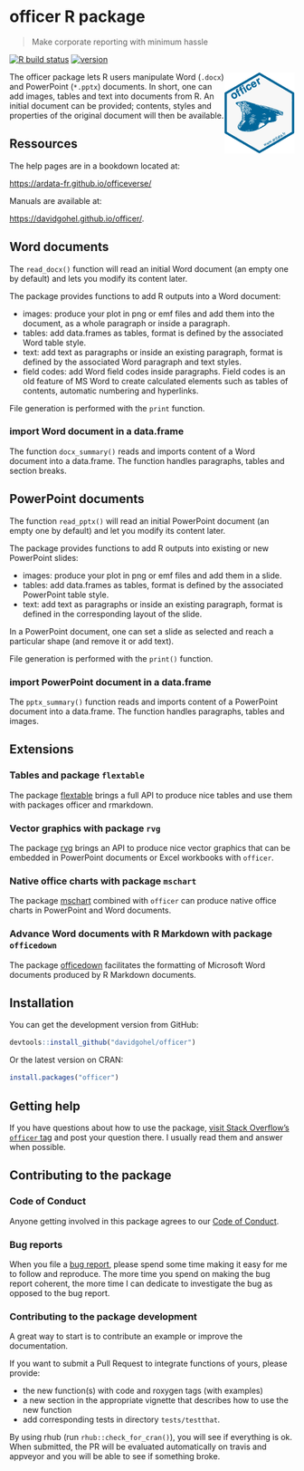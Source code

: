 officer R package
================

<!-- README.md is generated from README.Rmd. Please edit that file -->

> Make corporate reporting with minimum hassle

[![R build
status](https://github.com/davidgohel/officer/workflows/R-CMD-check/badge.svg)](https://github.com/davidgohel/officer/actions)
[![version](https://www.r-pkg.org/badges/version/officer)](https://CRAN.R-project.org/package=officer)

<a href="https://github.com/davidgohel/flextable"><img src="man/figures/logo.png" alt="flextable logo" align="right" /></a>
The officer package lets R users manipulate Word (`.docx`) and
PowerPoint (`*.pptx`) documents. In short, one can add images, tables
and text into documents from R. An initial document can be provided;
contents, styles and properties of the original document will then be
available.

## Ressources

The help pages are in a bookdown located at:

<https://ardata-fr.github.io/officeverse/>

Manuals are available at:

<https://davidgohel.github.io/officer/>.

## Word documents

The `read_docx()` function will read an initial Word document (an empty
one by default) and lets you modify its content later.

The package provides functions to add R outputs into a Word document:

-   images: produce your plot in png or emf files and add them into the
    document, as a whole paragraph or inside a paragraph.
-   tables: add data.frames as tables, format is defined by the
    associated Word table style.
-   text: add text as paragraphs or inside an existing paragraph, format
    is defined by the associated Word paragraph and text styles.
-   field codes: add Word field codes inside paragraphs. Field codes is
    an old feature of MS Word to create calculated elements such as
    tables of contents, automatic numbering and hyperlinks.

File generation is performed with the `print` function.

### import Word document in a data.frame

The function `docx_summary()` reads and imports content of a Word
document into a data.frame. The function handles paragraphs, tables and
section breaks.

## PowerPoint documents

The function `read_pptx()` will read an initial PowerPoint document (an
empty one by default) and let you modify its content later.

The package provides functions to add R outputs into existing or new
PowerPoint slides:

-   images: produce your plot in png or emf files and add them in a
    slide.
-   tables: add data.frames as tables, format is defined by the
    associated PowerPoint table style.
-   text: add text as paragraphs or inside an existing paragraph, format
    is defined in the corresponding layout of the slide.

In a PowerPoint document, one can set a slide as selected and reach a
particular shape (and remove it or add text).

File generation is performed with the `print()` function.

### import PowerPoint document in a data.frame

The `pptx_summary()` function reads and imports content of a PowerPoint
document into a data.frame. The function handles paragraphs, tables and
images.

## Extensions

### Tables and package `flextable`

The package
[flextable](https://ardata-fr.github.io/flextable-book/index.html)
brings a full API to produce nice tables and use them with packages
officer and rmarkdown.

### Vector graphics with package `rvg`

The package [rvg](https://github.com/davidgohel/rvg) brings an API to
produce nice vector graphics that can be embedded in PowerPoint
documents or Excel workbooks with `officer`.

### Native office charts with package `mschart`

The package [mschart](https://github.com/ardata-fr/mschart) combined
with `officer` can produce native office charts in PowerPoint and Word
documents.

### Advance Word documents with R Markdown with package `officedown`

The package [officedown](https://ardata-fr.github.io/officeverse/)
facilitates the formatting of Microsoft Word documents produced by R
Markdown documents.

## Installation

You can get the development version from GitHub:

``` r
devtools::install_github("davidgohel/officer")
```

Or the latest version on CRAN:

``` r
install.packages("officer")
```

## Getting help

If you have questions about how to use the package, [visit Stack
Overflow’s `officer`
tag](https://stackoverflow.com/questions/tagged/officer) and post your
question there. I usually read them and answer when possible.

## Contributing to the package

### Code of Conduct

Anyone getting involved in this package agrees to our [Code of
Conduct](https://github.com/davidgohel/officer/blob/master/CONDUCT.md).

### Bug reports

When you file a [bug
report](https://github.com/davidgohel/officer/issues), please spend some
time making it easy for me to follow and reproduce. The more time you
spend on making the bug report coherent, the more time I can dedicate to
investigate the bug as opposed to the bug report.

### Contributing to the package development

A great way to start is to contribute an example or improve the
documentation.

If you want to submit a Pull Request to integrate functions of yours,
please provide:

-   the new function(s) with code and roxygen tags (with examples)
-   a new section in the appropriate vignette that describes how to use
    the new function
-   add corresponding tests in directory `tests/testthat`.

By using rhub (run `rhub::check_for_cran()`), you will see if everything
is ok. When submitted, the PR will be evaluated automatically on travis
and appveyor and you will be able to see if something broke.
